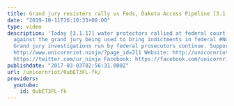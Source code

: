 ```yaml
---
title: Grand jury resisters rally vs Feds, Dakota Access Pipeline [3.1.17]
date: "2019-10-11T16:10:33+08:00"
type: video
description: 'Today [3.1.17] water protectors rallied at federal court in Bismarck
  against the grand jury being used to bring indictments in federal #NoDAPL cases.
  Grand jury investigations run by federal prosecutors continue. Support our work:
  http://www.unicornriot.ninja/?page_id=211 Website: http://unicornriot.ninja Twitter:
  https://twitter.com/ur_ninja Facebook: https://facebook.com/unicornriot.ninja'
publishdate: "2017-03-03T02:56:31.000Z"
url: /unicornriot/0ubET3FL-fk/
providers:
  youtube:
    id: 0ubET3FL-fk
---
```

